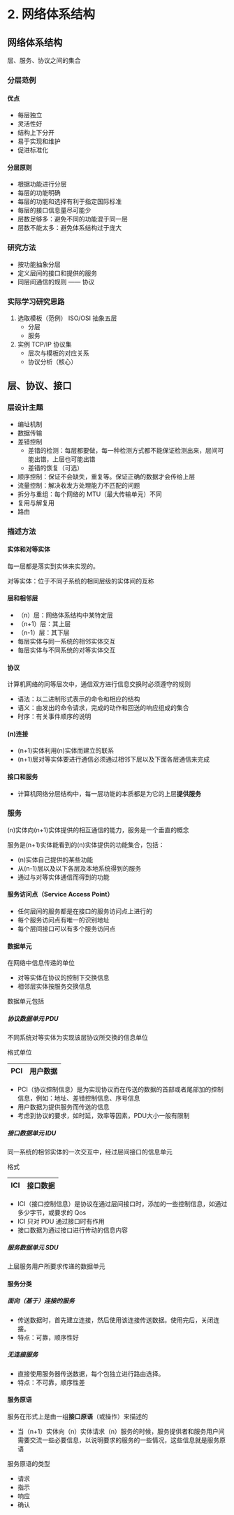 # 2. 网络体系结构

## 网络体系结构

层、服务、协议之间的集合

### 分层范例

#### 优点

- 每层独立
- 灵活性好
- 结构上下分开
- 易于实现和维护
- 促进标准化

#### 分层原则

- 根据功能进行分层
- 每层的功能明确
- 每层的功能和选择有利于指定国际标准
- 每层的接口信息量尽可能少
- 层数足够多：避免不同的功能混于同一层
- 层数不能太多：避免体系结构过于庞大

### 研究方法

-  按功能抽象分层
-  定义层间的接口和提供的服务
-  同层间通信的规则 —— 协议

### 实际学习研究思路

1. 选取模板（范例）      ISO/OSI  抽象五层
	- 分层
	- 服务
2. 实例                TCP/IP 协议集
	- 层次与模板的对应关系
	- 协议分析（核心）
## 层、协议、接口
### 层设计主题

- 编址机制
- 数据传输
- 差错控制
	- 差错的检测：每层都要做，每一种检测方式都不能保证检测出来，层间可能出错，上层也可能出错
	- 差错的恢复（可选）
- 顺序控制：保证不会缺失，重复等。保证正确的数据才会传给上层
- 流量控制：解决收发方处理能力不匹配的问题
- 拆分与重组：每个网络的 MTU（最大传输单元）不同
- 复用与解复用
- 路由
### 描述方法

#### 实体和对等实体

每一层都是落实到实体来实现的。

对等实体：位于不同子系统的相同层级的实体间的互称

#### 层和相邻层

- （n）层：网络体系结构中某特定层
- （n+1）层：其上层
- （n-1）层：其下层
- 每层实体与同一系统的相邻实体交互
- 每层实体与不同系统的对等实体交互

#### 协议

计算机网络的同等层次中，通信双方进行信息交换时必须遵守的规则

- 语法：以二进制形式表示的命令和相应的结构
- 语义：由发出的命令请求，完成的动作和回送的响应组成的集合
- 时序：有关事件顺序的说明

#### (n)连接

-  (n+1)实体利用(n)实体而建立的联系
-  (n+1)层对等实体要进行通信必须通过相邻下层以及下面各层通信来完成

#### 接口和服务

- 计算机网络分层结构中，每一层功能的本质都是为它的上层**提供服务**

### 服务

(n)实体向(n+1)实体提供的相互通信的能力，服务是一个垂直的概念

服务是(n+1)实体能看到的(n)实体提供的功能集合，包括：

- (n)实体自己提供的某些功能
- 从(n-1)层以及以下各层及本地系统得到的服务
- 通过与对等实体通信而得到的功能

#### 服务访问点（Service Access Point）

- 任何层间的服务都是在接口的服务访问点上进行的
- 每个服务访问点有唯一的识别地址
- 每个层间接口可以有多个服务访问点

#### 数据单元

在网络中信息传递的单位

- 对等实体在协议的控制下交换信息
- 相邻层实体按服务交换信息

数据单元包括

##### 协议数据单元 PDU

不同系统对等实体为实现该层协议所交换的信息单位

格式单位

PCI| 用户数据
---|--------

- PCI（协议控制信息）是为实现协议而在传送的数据的首部或者尾部加的控制信息，例如：地址、差错控制信息、序号信息
- 用户数据为提供服务而传送的信息
- 考虑到协议的要求，如时延，效率等因素，PDU大小一般有限制

##### 接口数据单元 IDU

同一系统的相邻实体的一次交互中，经过层间接口的信息单元

格式

ICI | 接口数据
----|---------

- ICI（接口控制信息）是协议在通过层间接口时，添加的一些控制信息，如通过多少字节，或要求的 Qos
- ICI 只对 PDU 通过接口时有作用
- 接口数据为通过接口进行传动的信息内容

##### 服务数据单元 SDU

上层服务用户所要求传递的数据单元

#### 服务分类

##### 面向（基于）连接的服务

- 传送数据时，首先建立连接，然后使用该连接传送数据。使用完后，关闭连接。
- 特点：可靠，顺序性好

##### 无连接服务

- 直接使用服务器传送数据，每个包独立进行路由选择。
- 特点：不可靠，顺序性差

#### 服务原语

服务在形式上是由一组**接口原语**（或操作）来描述的

- 当（n+1）实体向（n）实体请求（n）服务的时候，服务提供者和服务用户间需要交流一些必要信息，以说明要求的服务的一些情况，这些信息就是服务原语

服务原语的类型

- 请求
- 指示
- 响应
- 确认


